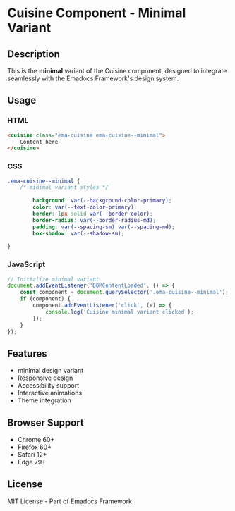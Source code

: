 # Cuisine Component - Minimal Variant

## Description
This is the **minimal** variant of the Cuisine component, designed to integrate seamlessly with the Emadocs Framework's design system.

## Usage

### HTML
```html
<cuisine class="ema-cuisine ema-cuisine--minimal">
    Content here
</cuisine>
```

### CSS
```css
.ema-cuisine--minimal {
    /* minimal variant styles */
    
        background: var(--background-color-primary);
        color: var(--text-color-primary);
        border: 1px solid var(--border-color);
        border-radius: var(--border-radius-md);
        padding: var(--spacing-sm) var(--spacing-md);
        box-shadow: var(--shadow-sm);
    
}
```

### JavaScript
```javascript
// Initialize minimal variant
document.addEventListener('DOMContentLoaded', () => {
    const component = document.querySelector('.ema-cuisine--minimal');
    if (component) {
        component.addEventListener('click', (e) => {
            console.log('Cuisine minimal variant clicked');
        });
    }
});
```

## Features
- minimal design variant
- Responsive design
- Accessibility support
- Interactive animations
- Theme integration

## Browser Support
- Chrome 60+
- Firefox 60+
- Safari 12+
- Edge 79+

## License
MIT License - Part of Emadocs Framework
